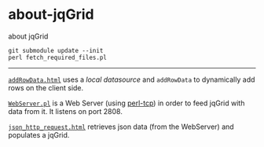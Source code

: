 about-jqGrid
============

about jqGrid

    git submodule update --init
    perl fetch_required_files.pl

-----

[`addRowData.html`](https://github.com/ReneNyffenegger/about-jqGrid/blob/master/addRowData.html) uses a *local datasource* and `addRowData` to dynamically add rows on the client side.

[`WebServer.pl`](https://github.com/ReneNyffenegger/about-jqGrid/blob/master/WebServer.pl) is a Web Server (using [perl-tcp](https://github.com/ReneNyffenegger/perl-tcp)) in order
to feed jqGrid with data from it. It listens on port 2808.

[`json_http_request.html`](https://github.com/ReneNyffenegger/about-jqGrid/blob/master/json_http_request.html) retrieves json data (from the WebServer) and populates
a jqGrid.

